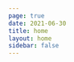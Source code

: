 ```yaml
---
page: true
date: 2021-06-30
title: home
layout: home
sidebar: false
---
```

<script setup>
import BlogsGrid from "./.vitepress/theme/components/BlogsGrid.vue";
import { useData } from "vitepress";
const { theme } = useData();
const posts = theme.value.posts.slice(0,3)
</script>
<BlogsGrid :posts="posts" />